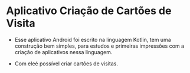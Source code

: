 # Aplicativo Criação de Cartões de Visita
- Esse aplicativo Android foi escrito na linguagem Kotlin, tem uma construção bem simples, para estudos e primeiras impressões com a criação de aplicativos nessa linguagem.

- Com eleé possível criar cartões de visitas.

